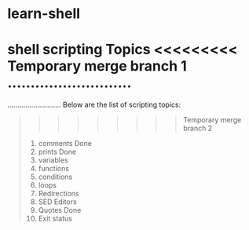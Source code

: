 # learn-shell

shell scripting Topics
<<<<<<<<< Temporary merge branch 1
...........................
=========
...........................
Below are the list of scripting topics:
>>>>>>>>> Temporary merge branch 2
> 1. comments             Done
> 2. prints               Done
> 3. variables
> 4. functions
> 5. conditions
> 6. loops
> 7. Redirections
> 8. SED Editors
> 9. Quotes               Done
> 10. Exit status
> 
> 
